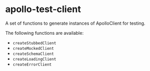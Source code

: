 # apollo-test-client

A set of functions to generate instances of ApolloClient for testing.

The following functions are available:

* `createStubbedClient`
* `createMockedClient`
* `createSchemaClient`
* `createLoadingClient`
* `createErrorClient`
